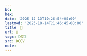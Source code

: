 ```yaml
---
bc:
hex:
date: '2025-10-13T10:26:54+08:00'
lastmod: '2025-10-14T21:46:45-08:00'
title: 􂦫
url: 􂦫
tags: [傱]
src: DCCV
note:
---
```

